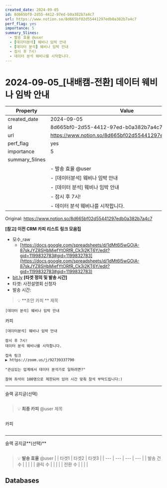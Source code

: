 ```yaml
---
created_date: 2024-09-05
id: 8d665bf0-2d55-4412-97ed-b0a382b7a4c7
url: https://www.notion.so/8d665bf02d55441297edb0a382b7a4c7
perf_flag: yes
importance: 5
summary_5lines:
  - 발송 효율 @user
  - [데이터분석] 웨비나 임박 안내
  - [데이터 분석] 웨비나 임박 안내
  - 잠시 후 7시!
  - 데이터 분석 웨비나를 시작합니다.
---
```


# 2024-09-05_[내배캠-전환] 데이터 웨비나 임박 안내

| Property | Value |
| --- | --- |
| created_date | 2024-09-05 |
| id | 8d665bf0-2d55-4412-97ed-b0a382b7a4c7 |
| url | https://www.notion.so/8d665bf02d55441297edb0a382b7a4c7 |
| perf_flag | yes |
| importance | 5 |
| summary_5lines | |
|  | - 발송 효율 @user |
|  | - [데이터분석] 웨비나 임박 안내 |
|  | - [데이터 분석] 웨비나 임박 안내 |
|  | - 잠시 후 7시! |
|  | - 데이터 분석 웨비나를 시작합니다. |

Original: https://www.notion.so/8d665bf02d55441297edb0a382b7a4c7

**[참고] 이전 CRM 카피 리스트**
**링크 모음집**
- 모수_raw
  - [https://docs.google.com/spreadsheets/d/1dMt6l5wGOjA-87skJYZ8SHbMiefYtORfR_Ck3j2KT6Y/edit?gid=1199832783#gid=1199832783](https://docs.google.com/spreadsheets/d/1dMt6l5wGOjA-87skJYZ8SHbMiefYtORfR_Ck3j2KT6Y/edit?gid=1199832783#gid=1199832783)
- [bit.ly](http://bit.ly/)
**[타겟 정의 및 발송 시간]**
- 타겟: 사전설명회 신청자
- 발송 시간:
> 💡 **초안 카피 **
제목
```plain text
[데이터 분석] 웨비나 임박 안내
```
카피
```plain text
[데이터분석] 웨비나 임박 안내

잠시 후 7시!
데이터 분석 웨비나를 시작합니다.

접속 링크
▶ https://zoom.us/j/92739337790

"관심있는 업계에서 데이터 분석가로 일하려면?"

참여 좌석이 100명으로 제한되어 있어 시간 맞춰 참석 부탁드립니다:)
```

---
슬랙 공지글(선택)
```plain text

```
> 💡 **최종 카피** @user 
제목
```plain text

```
카피
```plain text

```

---
슬랙 공지글**(선택)**
```plain text

```
> 💡 **발송 효율** @user 
|  | 타겟1 | 타겟2 | 타겟3 |
| --- | --- | --- | --- |
| 발송 건수 |  |  |  |
| 클릭 수  |  |  |  |
| 전환 수 |  |  |  |

## Databases
